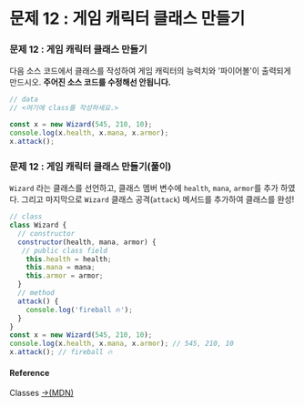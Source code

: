 # 문제 12 : 게임 캐릭터 클래스 만들기

### 문제 12 : 게임 캐릭터 클래스 만들기

다음 소스 코드에서 클래스를 작성하여 게임 캐릭터의 능력치와 '파이어볼'이 출력되게 만드시오. **주어진 소스 코드를 수정해선 안됩니다.**

```javascript
// data
// <여기에 class를 작성하세요.>

const x = new Wizard(545, 210, 10);
console.log(x.health, x.mana, x.armor);
x.attack();
```



### 문제 12 : 게임 캐릭터 클래스 만들기\(풀이\) 

`Wizard` 라는 클래스를 선언하고, 클래스 멤버 변수에 `health`, `mana`, `armor`를 추가 하였다. 그리고 마지막으로 `Wizard` 클래스 공격\(`attack`\) 메서드를 추가하여 클래스를 완성!

```javascript
// class
class Wizard {
  // constructor
  constructor(health, mana, armor) {
   // public class field
    this.health = health;
    this.mana = mana;
    this.armor = armor;
  }
  // method
  attack() {
    console.log('fireball 🔥');
  }
}
const x = new Wizard(545, 210, 10);
console.log(x.health, x.mana, x.armor); // 545, 210, 10
x.attack(); // fireball 🔥
```

#### Reference

Classes [→\(MDN\)](https://developer.mozilla.org/ko/docs/Web/JavaScript/Reference/Classes)

